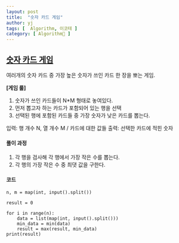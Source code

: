 ```yaml
---
layout: post
title:  "숫자 카드 게임"
author: yj
tags: [  Algorithm, 이코테 ]
category: [ Algorithm🧩 ]
---
```


## <a href="#">숫자 카드 게임</a>
여러개의 숫자 카드 중 가장 높은 숫자가 쓰인 카드 한 장을 뽀는 게임.

**[게임 룰]**
1. 숫자가 쓰인 카드들이 N*M 형태로 놓여있다.
2. 먼저 뽑고자 하는 카드가 포함되어 있는 행을 선택
3. 선택된 행에 포함된 카드들 중 가장 숫자가 낮은 카드를 뽑는다.

입력: 행 개수 N, 열 개수 M / 카드에 대한 값들
출력: 선택한 카드에 적힌 숫자

#### 풀이 과정
1. 각 행을 검사해 각 행에서 가장 작은 수를 뽑는다.
2. 각 행의 가장 작은 수 중 최댓 값을 구한다.
    
#### 코드

    n, m = map(int, input().split())

    result = 0

    for i in range(n):
        data = list(map(int, input().split()))
        min_data = min(data)
        result = max(result, min_data)
    print(result)
    